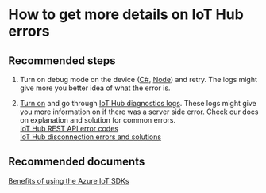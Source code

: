 <properties
	pageTitle="How to get more details on IoT Hub errors"
	description="How to get more details on IoT Hub errors"
	service="microsoft.devices"
	resource="iothubs"
	authors="jlian"
	displayOrder="4"
	selfHelpType="resource"
	supportTopicIds="32596605,32596633,32596647,32630532"
	resourceTags=""
	productPesIds="15946"
	cloudEnvironments="public,BlackForest,Fairfax,Mooncake"
/>

# How to get more details on IoT Hub errors

## **Recommended steps**

1. Turn on debug mode on the device ([C#](https://github.com/Azure/azure-iot-sdk-csharp/tree/master/tools/CaptureLogs), [Node](https://github.com/Azure/azure-iot-sdk-node/wiki/Troubleshooting-Guide-Devices#cannot-connect-to-your-azure-iot-hub)) and retry. The logs might give more you better idea of what the error is.

1. [Turn on](data-blade:Microsoft_Azure_Monitoring.DiagnosticsLogsBlade.id.$resourceId) and go through [IoT Hub diagnostics logs](https://docs.microsoft.com/azure/iot-hub/iot-hub-monitor-resource-health). These logs might give you more information on if there was a server side error. Check our docs on explanation and solution for common errors.<br>
[IoT Hub REST API error codes](https://docs.microsoft.com/rest/api/iothub/common-error-codes)<br>
[IoT Hub disconnection errors and solutions](https://docs.microsoft.com/azure/iot-hub/iot-hub-troubleshoot-connectivity)

## **Recommended documents**
[Benefits of using the Azure IoT SDKs](https://azure.microsoft.com/blog/benefits-of-using-the-azure-iot-sdks-in-your-azure-iot-solution/)

